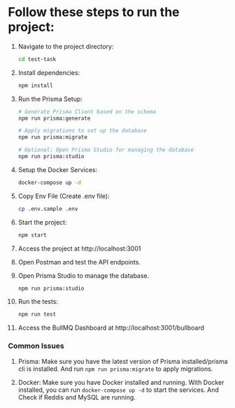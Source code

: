 # Follow these steps to run the project:

1. Navigate to the project directory:
    ```bash
    cd test-task
    ```

2. Install dependencies:
    ```bash
    npm install
    ```

3. Run the Prisma Setup:
    ```bash
    # Generate Prisma Client based on the schema
    npm run prisma:generate

    # Apply migrations to set up the database
    npm run prisma:migrate

    # Optional: Open Prisma Studio for managing the database
    npm run prisma:studio
    ```

4. Setup the Docker Services:
    ```bash
    docker-compose up -d
    ```

5. Copy Env File (Create .env file):
    ```bash
    cp .env.sample .env
    ```

6. Start the project:
    ```bash
    npm start
    ```

7. Access the project at http://localhost:3001

8. Open Postman and test the API endpoints.

9. Open Prisma Studio to manage the database.
    ```bash
    npm run prisma:studio
    ```

10. Run the tests:
    ```bash
    npm run test
    ```

11. Access the BullMQ Dashboard at http://localhost:3001/bullboard


### Common Issues

1. Prisma: Make sure you have the latest version of Prisma installed/prisma cli is installed. And run `npm run prisma:migrate` to apply migrations.

2. Docker: Make sure you have Docker installed and running. With Docker installed, you can run `docker-compose up -d` to start the services. And Check if Reddis and MySQL are running.
